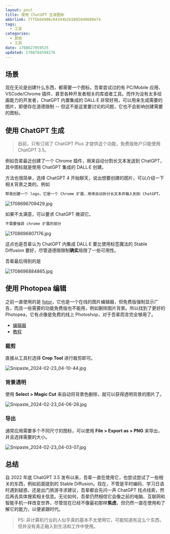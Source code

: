 ```yaml
---
layout: post
title: 使用 ChatGPT 生成图标
abbrlink: fff5b64906c64194b2b58020d9689e74
tags:
  - 工具
categories:
  - 其他
  - 工具
date: 1708627059525
updated: 1708704598276
---
```


## 场景

现在无论是创建什么东西，都需要一个图标。吾辈尝试过的有 PC/Mobile 应用、VSCode/Chrome 插件、甚至各种开发者相关的库或者工具。而作为没有太多绘画能力的开发者，ChatGPT 内置集成的 DALL·E 非常好用，可以用来生成需要的图片，即便存在道德限制 -- 但这不是这里要讨论的问题，它也不会影响创建需要的图标。

## 使用 ChatGPT 生成

> 目前，只有订阅了 ChatGPT Plus 才提供这个功能，免费版账户只能使用 ChatGPT 3.5。

例如吾辈最近创建了一个 Chrome 插件，用来自动分割长文本发送到 ChatGPT，其中图标就是使用 ChatGPT 集成的 DALL·E 创建。

方法也很简单，选择 ChatGPT 4 开始聊天，说出想要创建的图片，可以介绍一下相关背景之类的。例如

```md
帮我创建一个 logo，它是一个 Chrome 扩展，用来自动拆分长文本并输入到到 ChatGPT。
```

![1708696709429.jpg](/resources/1f24f6c2f23a41fe9b5cb9e8e872207d.jpg)

如果不太满意，可以要求 ChatGPT 微调它。

```md
不需要强调 chrome 扩展的部分
```

![1708696807176.jpg](/resources/e403b389a174482cb094a1949358101b.jpg)

这点也是吾辈认为 ChatGPT 内集成 DALL·E 要比使用标签魔法的 Stable Diffusion 要好，尽管道德限限制**确实**局限了一些可用性。

吾辈最后得到的是

![1708696884865.jpg](/resources/bac15b59102344938bcc555d9309ce91.jpg)

## 使用 Photopea 编辑

之前一直使用的是 [fotor](https://www.fotor.com/photo-editor-app/editor/basic)，它也是一个在线的图片编辑器，但免费版强制显示广告，而且一些需要的功能免费版也不能用，例如删除图片背景。所以找到了更好的 Photopea，它有点像是免费的线上 Photoshop，对于吾辈而言完全够用了。

- [编辑器](https://www.photopea.com/)
- [教程](https://www.photopea.com/learn/blur-gallery)

### 裁剪

直接从工具栏选择 **Crop Tool** 进行裁剪即可。

![Snipaste\_2024-02-23\_04-10-44.jpg](/resources/d035459d4dbc4ac2b3691b53422a435f.jpg)

### 背景透明

使用 **Select > Magic Cut** 来自动将背景色删除，就可以获得透明背景的图片了。

![Snipaste\_2024-02-23\_04-06-28.jpg](/resources/3eb1d95aa4474677888293b8ae334dae.jpg)

### 导出

通常应用需要多个不同尺寸的图标，可以使用 **File > Export as > PNG** 来导出，并且选择需要的大小。

![Snipaste\_2024-02-23\_04-03-07.jpg](/resources/6b3303a8c5e1413787baac71f3602178.jpg)

## 总结

自 2022 年底 ChatGPT 3.5 发布以来，吾辈一直在使用它，也尝试尝试了一些相关的东西，例如前面提到的 Stable Diffusion。现在，不管是平时编码、学习日语时遇到疑惑、还是出门旅游寻求建议，吾辈都会先问一声 ChatGPT 找点线索，然后再去具体搜索相关信息。无论如何，吾辈仍然相信它会像之前的电脑、互联网和智能手机一样改变世界，尽管现在已经不像最初那样**焦虑**，但仍然一直在使用和了解它的能力，以便紧跟时代。

> PS: 非计算机行业的人似乎真的基本不太使用它，可能知道有这么个东西，但并没有真正融入到生活和工作中使用。
